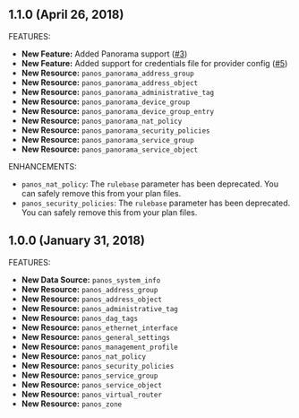 ## 1.1.0 (April 26, 2018)

FEATURES:

* **New Feature:** Added Panorama support ([#3](https://github.com/terraform-providers/terraform-provider-panos/issues/3))
* **New Feature:** Added support for credentials file for provider config ([#5](https://github.com/terraform-providers/terraform-provider-panos/issues/5))
* **New Resource:** `panos_panorama_address_group`
* **New Resource:** `panos_panorama_address_object`
* **New Resource:** `panos_panorama_administrative_tag`
* **New Resource:** `panos_panorama_device_group`
* **New Resource:** `panos_panorama_device_group_entry`
* **New Resource:** `panos_panorama_nat_policy`
* **New Resource:** `panos_panorama_security_policies`
* **New Resource:** `panos_panorama_service_group`
* **New Resource:** `panos_panorama_service_object`

ENHANCEMENTS:

* `panos_nat_policy`: The `rulebase` parameter has been deprecated.  You can safely remove this from your plan files.
* `panos_security_policies`: The `rulebase` parameter has been deprecated.  You can safely remove this from your plan files.

## 1.0.0 (January 31, 2018)

FEATURES:

* **New Data Source:** `panos_system_info`
* **New Resource:** `panos_address_group`
* **New Resource:** `panos_address_object`
* **New Resource:** `panos_administrative_tag`
* **New Resource:** `panos_dag_tags`
* **New Resource:** `panos_ethernet_interface`
* **New Resource:** `panos_general_settings`
* **New Resource:** `panos_management_profile`
* **New Resource:** `panos_nat_policy`
* **New Resource:** `panos_security_policies`
* **New Resource:** `panos_service_group`
* **New Resource:** `panos_service_object`
* **New Resource:** `panos_virtual_router`
* **New Resource:** `panos_zone`
